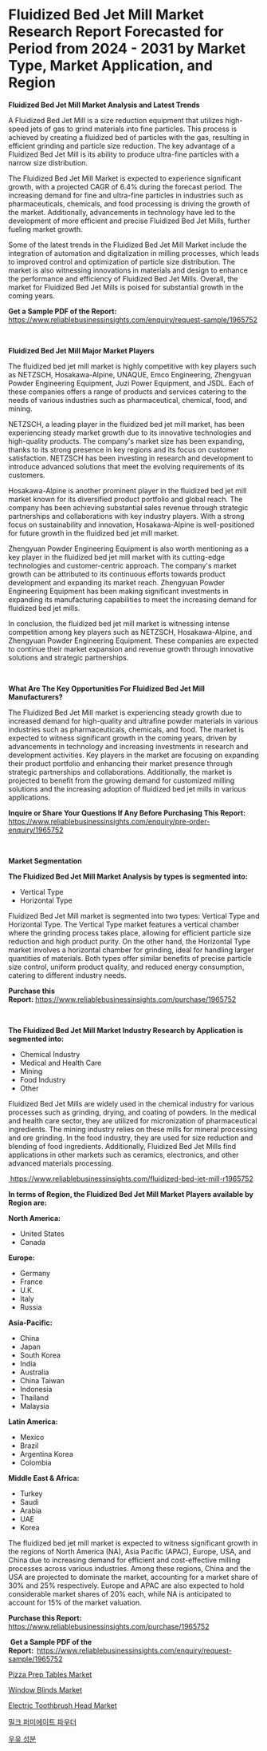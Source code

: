<p><h1>Fluidized Bed Jet Mill Market Research Report Forecasted for Period from 2024 -  2031 by Market Type, Market Application, and Region</h1></p><p><strong>Fluidized Bed Jet Mill Market Analysis and Latest Trends</strong></p>
<p><p>A Fluidized Bed Jet Mill is a size reduction equipment that utilizes high-speed jets of gas to grind materials into fine particles. This process is achieved by creating a fluidized bed of particles with the gas, resulting in efficient grinding and particle size reduction. The key advantage of a Fluidized Bed Jet Mill is its ability to produce ultra-fine particles with a narrow size distribution.</p><p>The Fluidized Bed Jet Mill Market is expected to experience significant growth, with a projected CAGR of 6.4% during the forecast period. The increasing demand for fine and ultra-fine particles in industries such as pharmaceuticals, chemicals, and food processing is driving the growth of the market. Additionally, advancements in technology have led to the development of more efficient and precise Fluidized Bed Jet Mills, further fueling market growth.</p><p>Some of the latest trends in the Fluidized Bed Jet Mill Market include the integration of automation and digitalization in milling processes, which leads to improved control and optimization of particle size distribution. The market is also witnessing innovations in materials and design to enhance the performance and efficiency of Fluidized Bed Jet Mills. Overall, the market for Fluidized Bed Jet Mills is poised for substantial growth in the coming years.</p></p>
<p><strong>Get a Sample PDF of the Report:&nbsp;</strong> <a href="https://www.reliablebusinessinsights.com/enquiry/request-sample/1965752">https://www.reliablebusinessinsights.com/enquiry/request-sample/1965752</a></p>
<p>&nbsp;</p>
<p><strong>Fluidized Bed Jet Mill Major Market Players</strong></p>
<p><p>The fluidized bed jet mill market is highly competitive with key players such as NETZSCH, Hosakawa-Alpine, UNAQUE, Emco Engineering, Zhengyuan Powder Engineering Equipment, Juzi Power Equipment, and JSDL. Each of these companies offers a range of products and services catering to the needs of various industries such as pharmaceutical, chemical, food, and mining.</p><p>NETZSCH, a leading player in the fluidized bed jet mill market, has been experiencing steady market growth due to its innovative technologies and high-quality products. The company's market size has been expanding, thanks to its strong presence in key regions and its focus on customer satisfaction. NETZSCH has been investing in research and development to introduce advanced solutions that meet the evolving requirements of its customers.</p><p>Hosakawa-Alpine is another prominent player in the fluidized bed jet mill market known for its diversified product portfolio and global reach. The company has been achieving substantial sales revenue through strategic partnerships and collaborations with key industry players. With a strong focus on sustainability and innovation, Hosakawa-Alpine is well-positioned for future growth in the fluidized bed jet mill market.</p><p>Zhengyuan Powder Engineering Equipment is also worth mentioning as a key player in the fluidized bed jet mill market with its cutting-edge technologies and customer-centric approach. The company's market growth can be attributed to its continuous efforts towards product development and expanding its market reach. Zhengyuan Powder Engineering Equipment has been making significant investments in expanding its manufacturing capabilities to meet the increasing demand for fluidized bed jet mills.</p><p>In conclusion, the fluidized bed jet mill market is witnessing intense competition among key players such as NETZSCH, Hosakawa-Alpine, and Zhengyuan Powder Engineering Equipment. These companies are expected to continue their market expansion and revenue growth through innovative solutions and strategic partnerships.</p></p>
<p>&nbsp;</p>
<p><strong>What Are The Key Opportunities For Fluidized Bed Jet Mill Manufacturers?</strong></p>
<p><p>The Fluidized Bed Jet Mill market is experiencing steady growth due to increased demand for high-quality and ultrafine powder materials in various industries such as pharmaceuticals, chemicals, and food. The market is expected to witness significant growth in the coming years, driven by advancements in technology and increasing investments in research and development activities. Key players in the market are focusing on expanding their product portfolio and enhancing their market presence through strategic partnerships and collaborations. Additionally, the market is projected to benefit from the growing demand for customized milling solutions and the increasing adoption of fluidized bed jet mills in various applications.</p></p>
<p><strong>Inquire or Share Your Questions If Any Before Purchasing This Report:</strong> <a href="https://www.reliablebusinessinsights.com/enquiry/pre-order-enquiry/1965752">https://www.reliablebusinessinsights.com/enquiry/pre-order-enquiry/1965752</a></p>
<p>&nbsp;</p>
<p><strong>Market Segmentation</strong></p>
<p><strong>The Fluidized Bed Jet Mill Market Analysis by types is segmented into:</strong></p>
<p><ul><li>Vertical Type</li><li>Horizontal Type</li></ul></p>
<p><p>Fluidized Bed Jet Mill market is segmented into two types: Vertical Type and Horizontal Type. The Vertical Type market features a vertical chamber where the grinding process takes place, allowing for efficient particle size reduction and high product purity. On the other hand, the Horizontal Type market involves a horizontal chamber for grinding, ideal for handling larger quantities of materials. Both types offer similar benefits of precise particle size control, uniform product quality, and reduced energy consumption, catering to different industry needs.</p></p>
<p><strong>Purchase this Report:&nbsp;</strong><a href="https://www.reliablebusinessinsights.com/purchase/1965752">https://www.reliablebusinessinsights.com/purchase/1965752</a></p>
<p>&nbsp;</p>
<p><strong>The Fluidized Bed Jet Mill Market Industry Research by Application is segmented into:</strong></p>
<p><ul><li>Chemical Industry</li><li>Medical and Health Care</li><li>Mining</li><li>Food Industry</li><li>Other</li></ul></p>
<p><p>Fluidized Bed Jet Mills are widely used in the chemical industry for various processes such as grinding, drying, and coating of powders. In the medical and health care sector, they are utilized for micronization of pharmaceutical ingredients. The mining industry relies on these mills for mineral processing and ore grinding. In the food industry, they are used for size reduction and blending of food ingredients. Additionally, Fluidized Bed Jet Mills find applications in other markets such as ceramics, electronics, and other advanced materials processing.</p></p>
<p><a href="https://www.reliablebusinessinsights.com/fluidized-bed-jet-mill-r1965752">&nbsp;https://www.reliablebusinessinsights.com/fluidized-bed-jet-mill-r1965752</a></p>
<p><strong>In terms of Region, the Fluidized Bed Jet Mill Market Players available by Region are:</strong></p>
<p>
    <p> <strong> North America: </strong>
        <ul>
            <li>United States</li>
            <li>Canada</li>
        </ul>
        </p> 
    <p> <strong> Europe: </strong>
        <ul>
            <li>Germany</li>
            <li>France</li>
            <li>U.K.</li>
            <li>Italy</li>
            <li>Russia</li>
        </ul>
        </p> 
    <p> <strong> Asia-Pacific: </strong>
        <ul>
            <li>China</li>
            <li>Japan</li>
            <li>South Korea</li>
            <li>India</li>
            <li>Australia</li>
            <li>China Taiwan</li>
            <li>Indonesia</li>
            <li>Thailand</li>
            <li>Malaysia</li>
        </ul>
        </p> 
    <p> <strong> Latin America: </strong>
        <ul>
            <li>Mexico</li>
            <li>Brazil</li>
            <li>Argentina Korea</li>
            <li>Colombia</li>
        </ul>
        </p> 
    <p> <strong> Middle East & Africa: </strong>
        <ul>
            <li>Turkey</li>
            <li>Saudi</li>
            <li>Arabia</li>
            <li>UAE</li>
            <li>Korea</li>
        </ul>
    </p>
    </p>
<p><p>The fluidized bed jet mill market is expected to witness significant growth in the regions of North America (NA), Asia Pacific (APAC), Europe, USA, and China due to increasing demand for efficient and cost-effective milling processes across various industries. Among these regions, China and the USA are projected to dominate the market, accounting for a market share of 30% and 25% respectively. Europe and APAC are also expected to hold considerable market shares of 20% each, while NA is anticipated to account for 15% of the market valuation.</p></p>
<p><strong>Purchase this Report: </strong><a href="https://www.reliablebusinessinsights.com/purchase/1965752">https://www.reliablebusinessinsights.com/purchase/1965752</a></p>
<p>&nbsp;<strong>Get a Sample PDF of the Report:&nbsp;&nbsp;</strong><a href="https://www.reliablebusinessinsights.com/enquiry/request-sample/1965752">https://www.reliablebusinessinsights.com/enquiry/request-sample/1965752</a></p>
<p><strong></strong></p>
<p><p><a href="https://github.com/jackPeters644/Market-Research-Report-List-1/blob/main/pizza-prep-tables-market.md">Pizza Prep Tables Market</a></p><p><a href="https://medium.com/@keith.brown8975/global-window-blinds-market-opportunities-and-forecast-for-period-from-2024-to-2031-e390f7d556cb">Window Blinds Market</a></p><p><a href="https://medium.com/@othaleffler2008/global-electric-toothbrush-head-market-size-is-expected-to-experience-a-cagr-of-11-5-cd6d4b77bf37">Electric Toothbrush Head Market</a></p><p><a href="https://github.com/vskv4779xr1/Market-Research-Report-List-3/blob/main/671076869056.md">밀크 퍼미에이트 파우더</a></p><p><a href="https://github.com/xvz497517413/Market-Research-Report-List-3/blob/main/187789569055.md">우유 성분</a></p></p>
